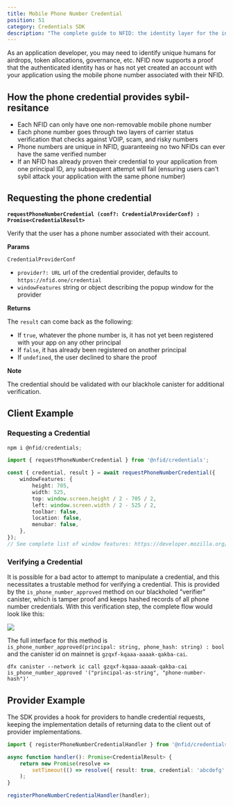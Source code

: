 ```yaml
---
title: Mobile Phone Number Credential
position: 51
category: Credentials SDK
description: "The complete guide to NFID: the identity layer for the internet."
---
```


As an application developer, you may need to identify unique humans for airdrops, token allocations, governance, etc. NFID now supports a proof that the authenticated identity has or has not yet created an account with your application using the mobile phone number associated with their NFID. 

## How the phone credential provides sybil-resitance

- Each NFID can only have one non-removable mobile phone number
- Each phone number goes through two layers of carrier status verification that checks against VOIP, scam, and risky numbers
- Phone numbers are unique in NFID, guaranteeing no two NFIDs can ever have the same verified number
- If an NFID has already proven their credential to your application from one principal ID, any subsequent attempt will fail (ensuring users can't sybil attack your application with the same phone number)

## Requesting the phone credential

**`requestPhoneNumberCredential (conf?: CredentialProviderConf) : Promise<CredentialResult>`**

Verify that the user has a phone number associated with their account.

**Params**

`CredentialProviderConf`

-   `provider?: URL` url of the credential provider, defaults to `https://nfid.one/credential`
-   `windowFeatures` string or object describing the popup window for the provider

**Returns**

The `result` can come back as the following:
-   If `true`, whatever the phone number is, it has not yet been registered with your app on any other principal
-   If `false`, it has already been registered on another principal
-   If `undefined`, the user declined to share the proof

**Note**

The credential should be validated with our blackhole canister for additional verification.

## Client Example

### Requesting a Credential

```typescript
npm i @nfid/credentials;

import { requestPhoneNumberCredential } from '@nfid/credentials';

const { credential, result } = await requestPhoneNumberCredential({
    windowFeatures: {
        height: 705,
        width: 525,
        top: window.screen.height / 2 - 705 / 2,
        left: window.screen.width / 2 - 525 / 2,
        toolbar: false,
        location: false,
        menubar: false,
    },
});
// See complete list of window features: https://developer.mozilla.org/en-US/docs/Web/API/Window/open#parameters
```

### Verifying a Credential

It is possible for a bad actor to attempt to manipulate a credential, and this necessitates a trustable method for verifying a credential. This is provided by the `is_phone_number_approved` method on our blackholed "verifier" canister, which is tamper proof and keeps hashed records of all phone number credentials. With this verification step, the complete flow would look like this:

<img src="phone-credential-sequence-diagram.png" style="margin:auto;"></img>

The full interface for this method is </br>
`is_phone_number_approved(principal: string, phone_hash: string) : bool`</br>
and the canister id on mainnet is `gzqxf-kqaaa-aaaak-qakba-cai`.

```
dfx canister --network ic call gzqxf-kqaaa-aaaak-qakba-cai is_phone_number_approved '("principal-as-string", "phone-number-hash")'
```

## Provider Example

The SDK provides a hook for providers to handle credential requests, keeping the implementation details of returning data to the client out of provider implementations.

```typescript
import { registerPhoneNumberCredentialHandler } from '@nfid/credentials';

async function handler(): Promise<CredentialResult> {
    return new Promise(resolve =>
        setTimeout(() => resolve({ result: true, credential: 'abcdefg' }), 3000)
    );
}

registerPhoneNumberCredentialHandler(handler);
```